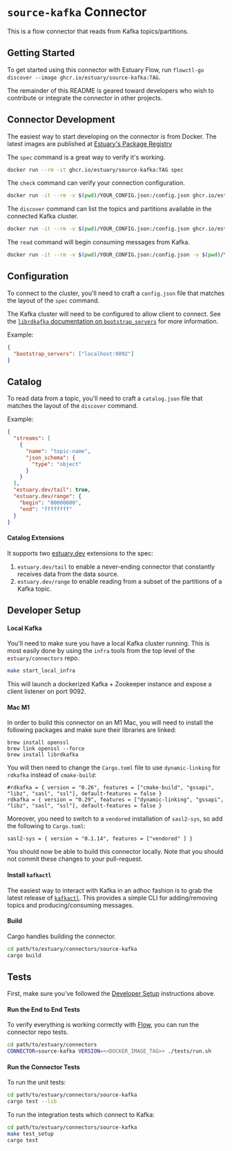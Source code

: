 # `source-kafka` Connector

This is a flow connector that reads from Kafka topics/partitions.

## Getting Started

To get started using this connector with Estuary Flow, run `flowctl-go discover --image ghcr.io/estuary/source-kafka:TAG`.

The remainder of this README is geared toward developers who wish to contribute or integrate the connector in other projects.

## Connector Development

The easiest way to start developing on the connector is from Docker. The latest images are published at [Estuary's Package Registry](https://github.com/orgs/estuary/packages)

The `spec` command is a great way to verify it's working.

```bash
docker run --rm -it ghcr.io/estuary/source-kafka:TAG spec
```

The `check` command can verify your connection configuration.

```bash
docker run -it --rm -v $(pwd)/YOUR_CONFIG.json:/config.json ghcr.io/estuary/source-kafka:TAG check --config=/config.json
```

The `discover` command can list the topics and partitions available in the connected Kafka cluster.

```bash
docker run -it --rm -v $(pwd)/YOUR_CONFIG.json:/config.json ghcr.io/estuary/source-kafka:TAG discover --config=/config.json
```

The `read` command will begin consuming messages from Kafka.

```bash
docker run -it --rm -v $(pwd)/YOUR_CONFIG.json:/config.json -v $(pwd)/YOUR_CATALOG.json:/catalog.json ghcr.io/estuary/source-kafka:TAG read --config=/config.json --catalog=/catalog.json
```

## Configuration

To connect to the cluster, you'll need to craft a `config.json` file that matches the layout of the `spec` command.

The Kafka cluster will need to be configured to allow client to connect. See the [`librdkafka` documentation on `bootstrap_servers`](https://github.com/edenhill/librdkafka/blob/master/CONFIGURATION.md#global-configuration-properties) for more information.

Example:

```json
{
  "bootstrap_servers": ["localhost:9092"]
}
```

## Catalog

To read data from a topic, you'll need to craft a `catalog.json` file that matches the layout of the `discover` command.

Example:

```json
{
  "streams": [
    {
      "name": "topic-name",
      "json_schema": {
        "type": "object"
      }
    }
  ],
  "estuary.dev/tail": true,
  "estuary.dev/range": {
    "begin": "00000000",
    "end": "ffffffff"
  }
}
```

#### Catalog Extensions

It supports two [estuary.dev](estuary.dev) extensions to the spec:
1. `estuary.dev/tail` to enable a never-ending connector that constantly receives data from the data source.
2. `estuary.dev/range` to enable reading from a subset of the partitions of a Kafka topic.


## Developer Setup

#### Local Kafka

You'll need to make sure you have a local Kafka cluster running. This is most
easily done by using the `infra` tools from the top level of the
`estuary/connectors` repo.

```bash
make start_local_infra
```

This will launch a dockerized Kafka + Zookeeper instance and expose a client listener on port 9092.

#### Mac M1

In order to build this connector on an M1 Mac, you will need to install the
following packages and make sure their libraries are linked:

```
brew install openssl
brew link openssl --force
brew install librdkafka
```

You will then need to change the `Cargo.toml` file to use `dynamic-linking` for
`rdkafka` instead of `cmake-build`:

```
#rdkafka = { version = "0.26", features = ["cmake-build", "gssapi", "libz", "sasl", "ssl"], default-features = false }
rdkafka = { version = "0.29", features = ["dynamic-linking", "gssapi", "libz", "sasl", "ssl"], default-features = false }
```

Moreover, you need to switch to a `vendored` installation of `sasl2-sys`, so add
the following to `Cargo.toml`:

```
sasl2-sys = { version = "0.1.14", features = ["vendored" ] }
```

You should now be able to build this connector locally. Note that you should not
commit these changes to your pull-request.

#### Install `kafkactl`

The easiest way to interact with Kafka in an adhoc fashion is to grab the latest
release of [`kafkactl`](https://github.com/deviceinsight/kafkactl). This
provides a simple CLI for adding/removing topics and producing/consuming
messages.

#### Build

Cargo handles building the connector.

```bash
cd path/to/estuary/connectors/source-kafka
cargo build
```

## Tests

First, make sure you've followed the [Developer Setup](#developer-setup) instructions above.

#### Run the End to End Tests

To verify everything is working correctly with [Flow](github.com/estuary/flow), you can run the connector repo tests.

```bash
cd path/to/estuary/connectors
CONNECTOR=source-kafka VERSION=<<DOCKER_IMAGE_TAG>> ./tests/run.sh
```

#### Run the Connector Tests

To run the unit tests:

```bash
cd path/to/estuary/connectors/source-kafka
cargo test --lib
```

To run the integration tests which connect to Kafka:

```bash
cd path/to/estuary/connectors/source-kafka
make test_setup
cargo test
```
